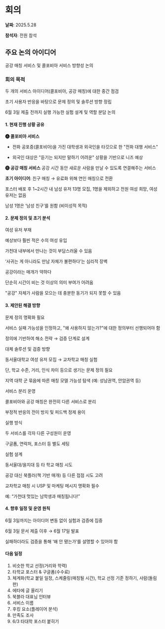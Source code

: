 # 회의
**날짜**: 2025.5.28

**참석자**: 전원 참석

## 주요 논의 아이디어
공강 매칭 서비스 및 콜포비아 서비스 방향성 논의

### 회의 목적
두 개의 서비스 아이디어(콜포비아, 공강 매칭)에 대한 중간 점검

초기 사용자 반응을 바탕으로 문제 정의 및 솔루션 방향 정립

6월 3일 제출 전까지 실행 가능한 실험 설계 및 역할 분담 논의

#### 1. 현재 진행 상황 공유
**🅐 콜포비아 서비스**
- 전화 공포증(콜포비아)을 가진 대학생과 외국인을 타깃으로 한 "전화 대행 서비스"

- 외국인 대상은 "듣기는 되지만 말하기 어려운" 상황을 기반으로 니즈 예상

**🅑 공강 매칭 서비스**
공강 시간 동안 새로운 사람을 만날 수 있도록 연결해주는 서비스

**초기 아이디어**: 친구 매칭 → 유료화 위해 연인 매칭으로 전환

포스터 배포 후 1~2시간 내 남성 유저 13명 모집, 1명을 제외하고 전원 여성 희망, 여성 유저는 없음

남성 1명은 ‘남성 친구’를 원함 (비이성적 목적)

#### 2. 문제 정의 및 초기 분석
여성 유저 부재

예상보다 훨씬 적은 수의 여성 유입

가천대 내부에서 만나는 것이 부담스러울 수 있음

‘사귀는 게 아니라도 만남 자체가 불편하다’는 심리적 장벽

공강이라는 매개가 약하다

단순히 시간이 비는 것 이상의 의미 부여가 어려움

"공강" 자체가 사람을 모으는 데 충분한 동기가 되지 못할 수 있음

#### 3. 제안된 해결 방향
문제 정의 명확화 필요

서비스 실패 가능성을 인정하고, "왜 사용하지 않는가?"에 대한 정의부터 선행되어야 함

정의에 기반하여 해소 전략 → 검증 단계로 설계

대체 솔루션 및 검증 방향

동서울대학교 여성 유저 모집 → 교차학교 매칭 실험

단, 학교 수준, 거리, 인식 차이 등으로 생기는 문제 정의 필요

지역 대학 군 묶음에 따른 매칭 모델 가능성 탐색 (예: 성남권역, 안암권역 등)

서비스 분리 운영

콜포비아와 공강 매칭은 완전히 다른 서비스로 분리

부정적 반응의 전이 방지 및 피드백 정제 용이

실행 방식

두 서비스를 각자 다른 구성원이 운영

구글폼, 연락처, 포스터 등 별도 세팅

실험 설계

동서울대/을지대 등 타 학교 매칭 시도

공강 대신 북플러(책 기반 매개) 등 다른 접점 시도 고려

교차학교 매칭 시 USP 및 마케팅 메시지 명확화 필수

예: “가천대 멋있는 남학생과 매칭됩니다!”

#### 4. 향후 일정 및 운영 원칙
6월 3일까지는 아이디어 변동 없이 실험과 검증에 집중

6월 3일 문서 제출 이후 → 6월 17일 발표

실패하더라도 검증을 통해 ‘왜 안 됐는가’를 설명할 수 있어야 함

#### 다음 일정
1. 비슷한 학교 선정(거리와 학력)
2. 타학교 포스터 & 구글폼(수수료)
3. 체계화(학교 붙일 일정, 스케줄링(매칭될 시간), 학교 선정 기준 정하기, 사람(돌림판)
4. 에타에 글 올리기
5. 북블라 대표님 인터뷰
6. 서비스 이름
7. 후킹 요소(플레이어 분석)
8. 만족도 조사
9. 6/3 타대학 포스터 붙히기
